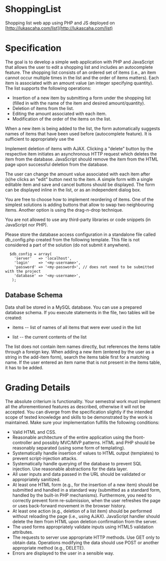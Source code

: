 # ShoppingList
Shopping list web app using PHP and JS
deployed on [http://lukascaha.com/list](http://lukascaha.com/list)

# Specification

The goal is to develop a simple web application with PHP and JavaScript that allows the user to edit a shopping list and includes an autocomplete feature. The shopping list consists of an ordered set of items (i.e., an item cannot occur multiple times in the list and the order of items matters). Each item is associated with an amount value (an integer specifying quantity). The list supports the following operations:

*	Insertion of a new item by submitting a form under the shopping list (filled in with the name of the item and desired amount/quantity).
*	Deletion of items from the list.
*	Editing the amount associated with each item.
*	Modification of the order of the items on the list.

When a new item is being added to the list, the form automatically suggests names of items that have been used before (autocomplete feature). It is sufficient to appropriately use the <datalist> element for this purpose, but you can implement this feature in JavaScript as well. The form for adding a new item should be submitted normally -- i.e., without Javascript -- and handled by a PHP script. The user is allowed to add an item with name that has never been used before (in that case, the new item is added to the list of known items).

Implement deletion of items with AJAX. Clicking a "delete" button by the respective item initiates an asynchronous HTTP request which deletes the item from the database. JavaScript should remove the item from the HTML page upon successful deletion from the database.

The user can change the amount value associated with each item after (s)he clicks an "edit" button next to the item. A simple form with a single editable item and save and cancel buttons should be displayed. The form can be displayed inline in the list, or as an independent dialog box.

You are free to choose how to implement reordering of items. One of the simplest solutions is adding buttons that allow to swap two neighbouring items. Another option is using the drag-n-drop technique.

You are not allowed to use any third-party libraries or code snippets (in JavaScript nor PHP).

Please store the database access configuration in a standalone file called db_config.php created from the following template. This file is not considered a part of the solution (do not submit it anywhere).

```<?php
  $db_config = array(
    'server'   => 'localhost',
    'login'    => '<my-username>',
    'password' => '<my-password>', // does not need to be submitted with the project
    'database' => '<my-username>',
   );
 ```
 
## Database Schema

Data shall be stored in a MySQL database. You can use a prepared database schema. If you execute statements in the file, two tables will be created:

*	items -- list of names of all items that were ever used in the list

*	list -- the current contents of the list

The list does not contain item names directly, but references the items table through a foreign key. When adding a new item (entered by the user as a string in the add-item form), search the items table first for a matching name. If the user entered an item name that is not present in the items table, it has to be added.

# Grading Details

The absolute criterium is functionality. Your semestral work must implement all the aforementioned features as described, otherwise it will not be accepted. You can diverge from the specification slightly if the intended scope of tested knowledge and skills to be demonstrated by the work is maintained.
Make sure your implementation fulfills the following conditions:

*	Valid HTML and CSS.
*	Reasonable architecture of the entire application using the front-controller and possibly MVC/MVP patterns. HTML and PHP should be reasonably separated (using some form of templating).
*	Systematically handle insertion of values to HTML output (templates) to prevent script-injection attacks.
*	Systematically handle querying of the database to prevent SQL injection. Use reasonable abstractions for the data layer.
*	All user inputs and data passed in the URL should be validated or appropriately sanitized.
*	At least one HTML form (e.g., for the insertion of a new item) should be submitted and handled in a standard way (submitted as a standard form, handled by the built-in PHP mechanisms). Furthermore, you need to correctly prevent form re-submission, when the user refreshes the page or uses back-forward movement in the browser history.
*	At least one action (e.g., deletion of a list item) should be performed without reloading the page (i.e., using AJAX). JavaScript handler should delete the item from HTML upon deletion confirmation from the server.
*	The used forms appropriately validate inputs using HTML5 validation attributes.
*	The requests to server use appropriate HTTP methods. Use GET only to obtain data. Operations modifying the data should use POST or another appropriate method (e.g., DELETE).
*	Errors are displayed to the user in a sensible way.

